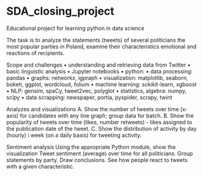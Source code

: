 # SDA_closing_project

Educational project for learning python in data science


The task is to analyze the statements (tweets) of several politicians
the most popular parties in Poland, examine their characteristics
emotional and reactions of recipients.


Scope and challenges
• understanding and retrieving data from Twitter
• basic linguistic analysis
• Jupyter notebooks
• python:
• data processing: pandas
• graphs: networkx, igpraph
• visualization: matplotlib, seaborn, bokeh, ggplot, wordcloud, folium
• machine learning: sckikit-learn, xgboost
• NLP: gensim, spaCy, tweet2vec, polyglot
• statistics, algebra: numpy, scipy
• data scrapping: newspaper, portia, pyspider, scrapy, twint

Analyzes and visualizations
A. Show the number of tweets over time (x-axis) for candidates with
any line graph; group data for batch.
B. Show the popularity of tweets over time (likes, number
retweets) - likes assigned to the publication date of the tweet.
C. Show the distribution of activity by day (hourly) i
week (on a daily basis) for tweeting activity.

Sentiment analysis
Using the appropriate Python module, show the visualization
Tweet sentiment (average) over time for all politicians.
Group statements by party. Draw conclusions. See how
people react to tweets with a given characteristic.
